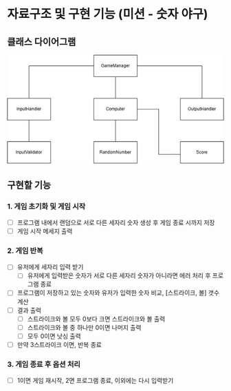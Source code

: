 # 자료구조 및 구현 기능 (미션 - 숫자 야구)

## 클래스 다이어그램
![class diagram.png](image%2Fclass_diagram.png)

## 구현할 기능

### 1. 게임 초기화 및 게임 시작
   
  - [ ] 프로그램 내에서 랜덤으로 서로 다른 세자리 숫자 생성 후 게임 종료 시까지 저장
  - [ ] 게임 시작 메세지 출력

### 2. 게임 반복
   
  - [ ] 유저에게 세자리 입력 받기
    - [ ] 유저에게 입력받은 숫자가 서로 다른 세자리 숫자가 아니라면 에러 처리 후 프로그램 종료    
  - [ ] 프로그램이 저장하고 있는 숫자와 유저가 입력한 숫자 비교, [스트라이크, 볼] 갯수 계산
  - [ ] 결과 출력
    - [ ] 스트라이크와 볼 모두 0보다 크면 스트라이크와 볼 출력
    - [ ] 스트라이크와 볼 중 하나만 0이면 나머지 출력
    - [ ] 모두 0이면 낫싱 출력
  - [ ] 만약 3스트라이크 이면, 반복 종료

### 3. 게임 종료 후 옵션 처리
- [ ] 1이면 게임 재시작, 2면 프로그램 종료, 이외에는 다시 입력받기
